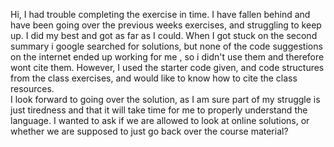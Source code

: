 Hi, I had trouble completing the exercise in time. I have fallen behind and have been going over the previous weeks exercises, and struggling to keep up. I did my best and got as far as I could. When I got stuck on the second summary i google searched for solutions, but none of the code suggestions on the internet ended up working for me , so i didn't use them and therefore wont cite them. However, I used the starter code given, and code structures from the class exercises, and would like to know how to cite the class resources.  
I look forward to going over the solution, as I am sure part of my struggle is just tiredness and that it will take time for me to properly understand the language. I wanted to ask if we are allowed to look at online solutions, or whether we are supposed to just go back over the course material? 
